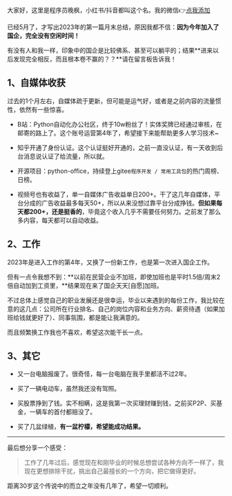 大家好，这里是程序员晚枫，小红书/抖音都叫这个名。我的微信👉[点我添加](http://python4office.cn/wechat-qrcode/)

已经5月了，才写出2023年的第一篇月末总结，原因我都不信：**因为今年加入了国企，完全没有空闲时间！**

有没有人和我一样，印象中的国企是比较佛系、甚至可以躺平的；结果**进来以后发现完全相反，而且根本卷不赢的？？**请在留言板告诉我！

## 1、自媒体收获

过去的1个月左右，自媒体疏于更新，但可能是运气好，或者是之前内容的流量惯性，依然有一些惊喜。


- B站：Python自动化办公社区，终于10w粉丝了！实体奖牌已经通过审核，在邮寄的路上了。这个账号运营第4年了，希望接下来能帮助更多人学习技术~


- 知乎开通了身份认证。这个认证挺好开通的，之前一直没认证，有一天收到后台消息说认证了给流量，所以就。


- 开源项目：python-office，持续登上gitee``程序开发 / 常用工具包``的热门周榜、日榜。


- 视频号也有收益了，单一自媒体广告收益单日200+。干了这几年自媒体，平台分成的广告收益最多每天50+，所以从来没想过靠平台分成挣钱。**但如果每天都200+，还是挺香的**，毕竟这个收入几乎不需要任何努力。之前发了那么多内容，每天都可以自动收益。



## 2、工作

2023年是进入工作的第4年，又换了一份新工作，也是第一次进入国企工作。

但有一点令我想不到：**以前在民营企业不加班，即使加班也是平时1.5倍/周末2倍自动加到工资里，**结果现在来了国企天天[自愿]加班。

不过总体上感觉自己的职业发展还是很幸运，毕业以来遇到的每份工作，我比较在意的这几点：公司所在行业排名、自己的岗位内容和业务方向、薪资待遇（如果加班给钱就更好了）、同事氛围，都是能让我满意的。

而且频繁换工作我也不喜欢，希望这次能干长一点。

## 3、其它

- 又一台电脑报废了。很奇怪，每一台电脑在我手里都活不过2年。

- 买了一辆电动车，虽然我还没有驾照。

- 买股票挣到了钱。实不相瞒，这是我第一次买理财赚到钱，之前买P2P、买基金，一辆车的首付都赔没了。

- 买了几盆绿植，**有一盆柠檬，希望能成功结果。**

----

最后想分享一个感受：

> 工作了几年过后，感觉现在和刚毕业的时候总想尝试各种方向不一样了，我现在更想排除干扰，挑出自己最擅长的一个方向，把它做得更好。

距离30岁这个传说中的而立之年没有几年了，希望一切顺利。
